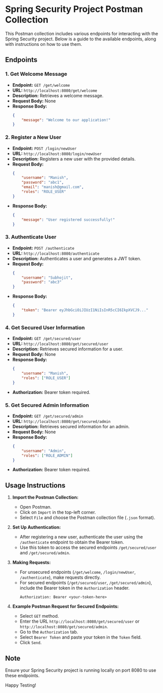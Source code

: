 # Spring Security Project Postman Collection

This Postman collection includes various endpoints for interacting with the Spring Security project. Below is a guide to the available endpoints, along with instructions on how to use them.

## Endpoints

### 1. Get Welcome Message
- **Endpoint:** `GET /get/welcome`
- **URL:** `http://localhost:8080/get/welcome`
- **Description:** Retrieves a welcome message.
- **Request Body:** None
- **Response Body:**
    ```json
    {
        "message": "Welcome to our application!"
    }
    ```

### 2. Register a New User
- **Endpoint:** `POST /login/newUser`
- **URL:** `http://localhost:8080/login/newUser`
- **Description:** Registers a new user with the provided details.
- **Request Body:**
    ```json
    {
        "username": "Manish",
        "password": "abc1",
        "email": "manish@gmail.com",
        "roles": "ROLE_USER"
    }
    ```
- **Response Body:**
    ```json
    {
        "message": "User registered successfully!"
    }
    ```

### 3. Authenticate User
- **Endpoint:** `POST /authenticate`
- **URL:** `http://localhost:8080/authenticate`
- **Description:** Authenticates a user and generates a JWT token.
- **Request Body:**
    ```json
    {
        "username": "Subhojit",
        "password": "abc3"
    }
    ```
- **Response Body:**
    ```json
    {
        "token": "Bearer eyJhbGciOiJIUzI1NiIsInR5cCI6IkpXVCJ9..."
    }
    ```

### 4. Get Secured User Information
- **Endpoint:** `GET /get/secured/user`
- **URL:** `http://localhost:8080/get/secured/user`
- **Description:** Retrieves secured information for a user.
- **Request Body:** None
- **Response Body:**
    ```json
    {
        "username": "Manish",
        "roles": ["ROLE_USER"]
    }
    ```
- **Authorization:** Bearer token required.

### 5. Get Secured Admin Information
- **Endpoint:** `GET /get/secured/admin`
- **URL:** `http://localhost:8080/get/secured/admin`
- **Description:** Retrieves secured information for an admin.
- **Request Body:** None
- **Response Body:**
    ```json
    {
        "username": "Admin",
        "roles": ["ROLE_ADMIN"]
    }
    ```
- **Authorization:** Bearer token required.

## Usage Instructions

1. **Import the Postman Collection:**
    - Open Postman.
    - Click on `Import` in the top-left corner.
    - Select `File` and choose the Postman collection file (`.json` format).

2. **Set Up Authentication:**
    - After registering a new user, authenticate the user using the `/authenticate` endpoint to obtain the Bearer token.
    - Use this token to access the secured endpoints `/get/secured/user` and `/get/secured/admin`.

3. **Making Requests:**
    - For unsecured endpoints (`/get/welcome`, `/login/newUser`, `/authenticate`), make requests directly.
    - For secured endpoints (`/get/secured/user`, `/get/secured/admin`), include the Bearer token in the `Authorization` header.
      ```
      Authorization: Bearer <your-token-here>
      ```

4. **Example Postman Request for Secured Endpoints:**
    - Select `GET` method.
    - Enter the URL `http://localhost:8080/get/secured/user` or `http://localhost:8080/get/secured/admin`.
    - Go to the `Authorization` tab.
    - Select `Bearer Token` and paste your token in the `Token` field.
    - Click `Send`.

## Note

Ensure your Spring Security project is running locally on port 8080 to use these endpoints.

Happy Testing!
